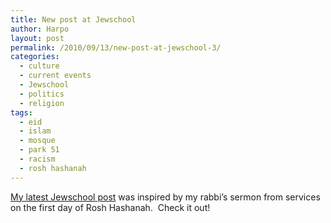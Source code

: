 ```yaml
---
title: New post at Jewschool
author: Harpo
layout: post
permalink: /2010/09/13/new-post-at-jewschool-3/
categories:
  - culture
  - current events
  - Jewschool
  - politics
  - religion
tags:
  - eid
  - islam
  - mosque
  - park 51
  - racism
  - rosh hashanah
---
```

<a href="http://jewschool.com/2010/09/13/24003/how-can-you-sing-when-my-children-are-drowning/" target="_blank">My latest Jewschool post</a> was inspired by my rabbi&#8217;s sermon from services on the first day of Rosh Hashanah.  Check it out!